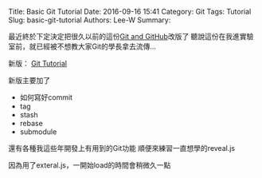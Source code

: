 Title: Basic Git Tutorial
Date: 2016-09-16 15:41
Category: Git
Tags: Tutorial
Slug: basic-git-tutorial
Authors: Lee-W
Summary: 


最近終於下定決定把很久以前的這份[Git and GitHub]({filename}/posts/article/2014/4-git-and-git-hub.md)改版了
聽說這份在我進實驗室前，就已經被不想教大家Git的學長拿去流傳...

新版： [Git Tutorial](https://lee-w.github.io/git-tutorial/#/)
<!--more-->

新版主要加了
- 如何寫好commit
- tag
- stash
- rebase
- submodule

還有各種我這些年開發上有用到的Git功能
順便來練習一直想學的reveal.js

因為用了exteral.js，一開始load的時間會稍微久一點